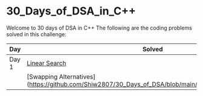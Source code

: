 # 30_Days_of_DSA_in_C++

Welcome to 30 days of DSA in C++
The following are the coding problems solved in this challenge:


| Day | Solved |
|----| ------------- | 
| Day 1 | [Linear Search](https://github.com/Shiw2807/30_Days_of_DSA/blob/main/Day_01/linear_search.cpp) | 
|  | [Swapping Alternatives] (https://github.com/Shiw2807/30_Days_of_DSA/blob/main/Day_01/swap_alternate.cpp) |



